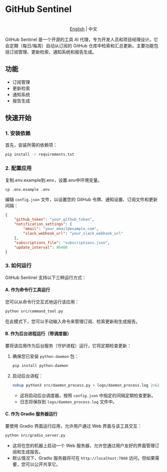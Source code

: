 # GitHub Sentinel

<p align="center">
    <br> <a href="README-EN.md">English</a> | 中文
</p>

GitHub Sentinel 是一个开源的工具 AI 代理，专为开发人员和项目经理设计。它会定期（每日/每周）自动从订阅的 GitHub 仓库中检索和汇总更新。主要功能包括订阅管理、更新检索、通知系统和报告生成。

## 功能
- 订阅管理
- 更新检索
- 通知系统
- 报告生成

## 快速开始

### 1. 安装依赖

首先，安装所需的依赖项：

```sh
pip install -r requirements.txt
```

### 2. 配置应用

复制.env.example到.env，设置.env中环境变量。

```shell
cp .env.example .env
```

编辑 `config.json` 文件，以设置您的 GitHub 令牌、通知设置、订阅文件和更新间隔：

```json
{
    "github_token": "your_github_token",
    "notification_settings": {
        "email": "your_email@example.com",
        "slack_webhook_url": "your_slack_webhook_url"
    },
    "subscriptions_file": "subscriptions.json",
    "update_interval": 86400
}
```

### 3. 如何运行

GitHub Sentinel 支持以下三种运行方式：

#### A. 作为命令行工具运行

您可以从命令行交互式地运行该应用：

```sh
python src/command_tool.py
```

在此模式下，您可以手动输入命令来管理订阅、检索更新和生成报告。

#### B. 作为后台进程运行（带调度器）

要将该应用作为后台服务（守护进程）运行，它将定期检查更新：

1. 确保您已安装 `python-daemon` 包：

    ```sh
    pip install python-daemon
    ```

2. 启动后台进程：

    ```sh
    nohup python3 src/daemon_process.py > logs/daemon_process.log 2>&1 &
    ```

   - 这将启动后台调度器，按照 `config.json` 中指定的间隔定期检查更新。
   - 日志将保存到 `logs/daemon_process.log` 文件中。

#### C. 作为 Gradio 服务器运行

要使用 Gradio 界面运行应用，允许用户通过 Web 界面与该工具交互：

```sh
python src/gradio_server.py
```

- 这将在您的机器上启动一个 Web 服务器，允许您通过用户友好的界面管理订阅和生成报告。
- 默认情况下，Gradio 服务器将可在 `http://localhost:7860` 访问，但如果需要，您可以公开共享它。